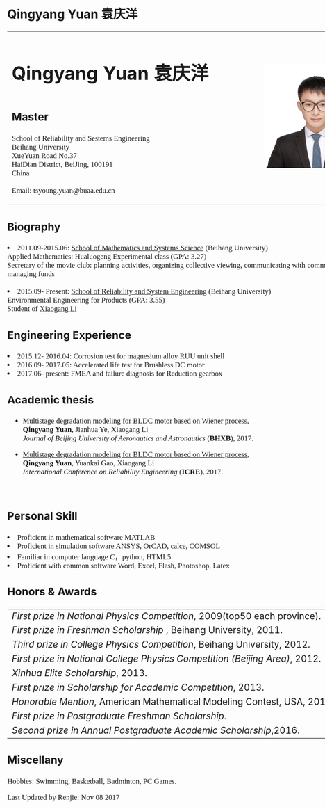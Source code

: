 # Qingyang Yuan 袁庆洋
<html>
	<style>
	div{
            width: 840px;
            font-size: 21px;
            margin: 0 auto;
            margin-bottom: 30px;
            text-align: justify;
        }
        p{
            font-family:"century gothic";font-size: 17px;
        }
        li        {font-family:"century gothic";font-size: 17px;}
    </style>
	<head>
		<meta charset="utf-8" />
		<title>
			Yuan
		</title>
<div id="name">
<table border="0" >
	<tbody>
		<tr>
			<td width="560">
				<h1>Qingyang Yuan 袁庆洋<h1>
				<h3>Master</h3>
			  <p>School of Reliability and Sestems Engineering</br>
					Beihang University </br>
          XueYuan Road No.37 </br>
          HaiDian District, BeiJing, 100191 </br>
          China </br>
          </br>
				Email: tsyoung.yuan@buaa.edu.cn</p>
				<td>
				<img src="./1.jpg" border="0" width="270"></br>
				</td>			
		</tr>
	</tbody>
</table>
</div>
</head>
<body>
<div id="biography">
<h3>Biography</h3>
<p>
  <li>2011.09-2015.06: <a href="http://smss.buaa.edu.cn/">School of Mathematics and Systems Science</a> (Beihang University)
  	</br>Applied Mathematics: Hualuogeng Experimental class (GPA: 3.27)
  </br>Secretary of the movie club: planning activities, organizing collective viewing, communicating with community members, managing funds </br></br>
  <li>2015.09- Present: <a href="http://rse.buaa.edu.cn/">School of Reliability and System Engineering</a> (Beihang University)  
  </br>Environmental Engineering for Products (GPA: 3.55)  </br>Student of <a href="http://rse.buaa.edu.cn/teacher/lixiaogang.html">Xiaogang Li</a></li>
</p>
</div>
<div id="Engineering Experience">
<h3>Engineering Experience</h3>
    <li> 2015.12- 2016.04: Corrosion test for magnesium alloy RUU unit shell </li>
    <li> 2016.09- 2017.05: Accelerated life test for Brushless DC motor</li>
    <li> 2017.06- present: FMEA and failure diagnosis for Reduction gearbox</li>
</div>

<div id="publications">
<h3>Academic thesis</h3>
<ul>
  <li>
    <a href="./papers/BLDC电机温度退化多段维纳过程建模.pdf">Multistage degradation modeling for BLDC motor based on Wiener process,</br></a>
    <b>Qingyang Yuan</b>, Jianhua Ye, Xiaogang Li</br>
    <em>Journal of Beijing University of Aeronautics and Astronautics</em> (<b>BHXB</b>), 2017. </br>
    <p style="margin-top:3px"></p>
  </li>
   <li>
    <a href="./papers/Multistage degradation modeling for BLDC motor based on Wiener process(RE04).pdf">Multistage degradation modeling for BLDC motor based on Wiener process,</br></a>
     <b>Qingyang Yuan</b>, Yuankai Gao, Xiaogang Li</br>
    <em>International Conference on Reliability Engineering</em> (<b>ICRE</b>), 2017. </br>
    <p style="margin-top:3px"></p>
  </li>
    </br>
</ul>
</div>
<div id="skill">
<h3>Personal Skill</h3>
    <li> Proficient in mathematical software MATLAB</li>
    <li> Proficient in simulation software ANSYS, OrCAD, calce, COMSOL</li>
    <li> Familiar in computer language C，python, HTML5</li>
    <li> Proficient with common software Word, Excel, Flash, Photoshop, Latex</li>
</div>
<div id="awards">
<h3>Honors & Awards</h3>
<table style="border-spacing:3px";>
	<tbody>
		<tr><td><i>First prize in National Physics Competition</i>, 2009(top50 each province).</td></tr>
		<tr><td><I>First prize in Freshman Scholarship</I> , Beihang University, 2011.</td></tr>
		<tr><td><I>Third prize in College Physics Competition</I>,  Beihang University, 2012.</td></tr>
	    <tr><td><I>First prize in National College Physics Competition (Beijing Area)</I>, 2012.</td></tr>
	    <tr><td><I>Xinhua Elite Scholarship</I>, 2013.</td></tr>
		<tr><td><I>First prize in Scholarship for Academic Competition</I>, 2013.</td></tr>
		<tr><td><I>Honorable Mention</I>, American Mathematical Modeling Contest</a>, USA, 2014.</td></tr>
		<tr><td><I>First prize in Postgraduate Freshman Scholarship</I>.</td></tr>
		<tr><td><I>Second prize in Annual Postgraduate Academic Scholarship</I>,2016.</td></tr>
	</tbody>
</table>
</div>
<div id="habbits">
<h3>Miscellany</h3>
<p>Hobbies: Swimming, Basketball, Badminton, PC Games.</p>

<p>Last Updated by Renjie: Nov 08 2017</p>
<div id="footer">
	<div id="footer-text"></div>
</div>
</div>
</body>
</html>

